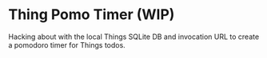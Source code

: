 # Thing Pomo Timer (WIP)

Hacking about with the local Things SQLite DB and invocation URL to create a pomodoro timer for Things todos.
